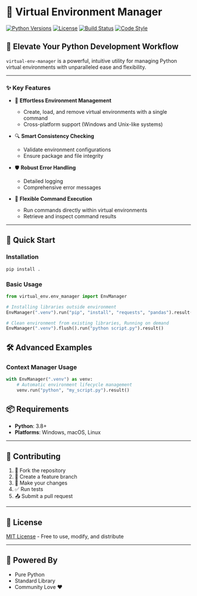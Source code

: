 # 🐍 Virtual Environment Manager 

[![Python Versions](https://img.shields.io/badge/python-3.8%20%7C%203.9%20%7C%203.10%20%7C%203.11%20%7C%203.12-blue.svg)](https://pypi.org/project/virtual-env-manager/)
[![License](https://img.shields.io/badge/License-MIT-green.svg)](LICENSE)
[![Build Status](https://img.shields.io/badge/build-passing-brightgreen.svg)]()
[![Code Style](https://img.shields.io/badge/code%20style-black-000000.svg)](https://github.com/psf/black)

## 🌟 Elevate Your Python Development Workflow

`virtual-env-manager` is a powerful, intuitive utility for managing Python virtual environments with unparalleled ease and flexibility.

---

### ✨ Key Features

- 🚀 **Effortless Environment Management**
  - Create, load, and remove virtual environments with a single command
  - Cross-platform support (Windows and Unix-like systems)

- 🔍 **Smart Consistency Checking**
  - Validate environment configurations
  - Ensure package and file integrity

- 🛡️ **Robust Error Handling**
  - Detailed logging
  - Comprehensive error messages

- 🔧 **Flexible Command Execution**
  - Run commands directly within virtual environments
  - Retrieve and inspect command results

---

## 🚀 Quick Start

### Installation

```bash
pip install .
```

### Basic Usage

```python
from virtual_env.env_manager import EnvManager

# Installing libraries outside environment
EnvManager(".venv").run("pip", "install", "requests", "pandas").result()

# Clean environment from existing libraries, Running on demand 
EnvManager(".venv").flush().run("python script.py").result()

```

## 🛠 Advanced Examples

### Context Manager Usage

```python
with EnvManager(".venv") as venv:
    # Automatic environment lifecycle management
    venv.run("python", "my_script.py").result()
```

## 📦 Requirements

- **Python**: 3.8+
- **Platforms**: Windows, macOS, Linux

---

## 🤝 Contributing

1. 🍴 Fork the repository
2. 🌿 Create a feature branch
3. 🔨 Make your changes
4. ✅ Run tests
5. 📤 Submit a pull request

---

## 📄 License

[MIT License](LICENSE) - Free to use, modify, and distribute

---

## 🌈 Powered By

- Pure Python
- Standard Library
- Community Love ❤️
